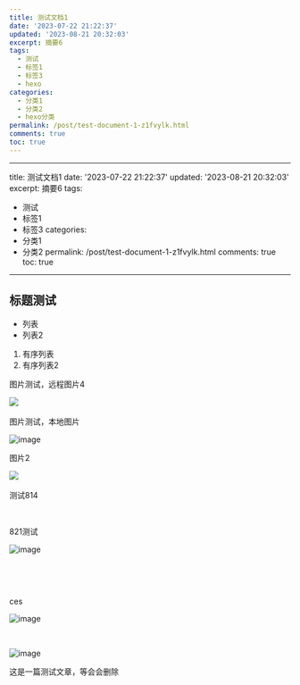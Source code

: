 ```yaml
---
title: 测试文档1
date: '2023-07-22 21:22:37'
updated: '2023-08-21 20:32:03'
excerpt: 摘要6
tags:
  - 测试
  - 标签1
  - 标签3
  - hexo
categories:
  - 分类1
  - 分类2
  - hexo分类
permalink: /post/test-document-1-z1fvylk.html
comments: true
toc: true
---
```


---
title: 测试文档1
date: '2023-07-22 21:22:37'
updated: '2023-08-21 20:32:03'
excerpt: 摘要6
tags:
  - 测试
  - 标签1
  - 标签3
categories:
  - 分类1
  - 分类2
permalink: /post/test-document-1-z1fvylk.html
comments: true
toc: true
---


## 标题测试

* 列表
* 列表2

1. 有序列表
2. 有序列表2

图片测试，远程图片4

​![](https://img1.terwer.space/api/public/202308102052670.png)​

图片测试，本地图片

​![image](https://img1.terwer.space/api/public/202308102059251.png)​

图片2

​![](https://img1.terwer.space/api/public/202308111153888.png)​

测试814

‍

821测试

​![image](https://img1.terwer.space/api/public/202308211810793.png)​

‍

‍

ces

​![image](https://img1.terwer.space/api/public/202308212006326.png)​

‍

​![image](https://img1.terwer.space/api/public/202308212008177.png)​

这是一篇测试文章，等会会删除

‍
